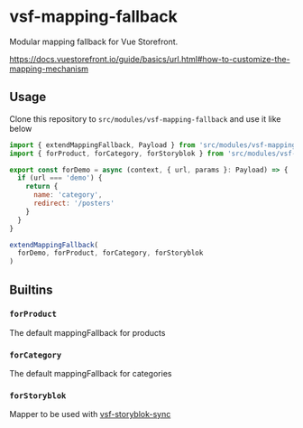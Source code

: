 # vsf-mapping-fallback

Modular mapping fallback for Vue Storefront.

https://docs.vuestorefront.io/guide/basics/url.html#how-to-customize-the-mapping-mechanism

## Usage

Clone this repository to `src/modules/vsf-mapping-fallback` and use it like below

```js
import { extendMappingFallback, Payload } from 'src/modules/vsf-mapping-fallback'
import { forProduct, forCategory, forStoryblok } from 'src/modules/vsf-mapping-fallback/builtin'

export const forDemo = async (context, { url, params }: Payload) => {
  if (url === 'demo') {
    return {
      name: 'category',
      redirect: '/posters'
    }
  }
}

extendMappingFallback(
  forDemo, forProduct, forCategory, forStoryblok
)
```


## Builtins

### `forProduct`

The default mappingFallback for products

### `forCategory`

The default mappingFallback for categories

### `forStoryblok`

Mapper to be used with [vsf-storyblok-sync](https://github.com/kodbruket/vsf-storyblok-sync)
